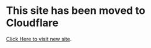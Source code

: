 # This site has been moved to Cloudflare

[Click Here to visit new site](https://adilj13.pages.dev).